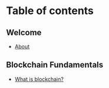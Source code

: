 # Table of contents

## Welcome

* [About](README.md)

## Blockchain Fundamentals

* [What is blockchain?](blockchain-fundamentals/what-is-blockchain.md)
